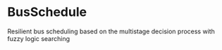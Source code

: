# BusSchedule
Resilient bus scheduling based on the multistage decision process  with fuzzy logic searching
